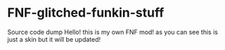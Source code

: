 # FNF-glitched-funkin-stuff
Source code dump
Hello! this is my own FNF mod! as you can see this is just a skin but it will be updated!
